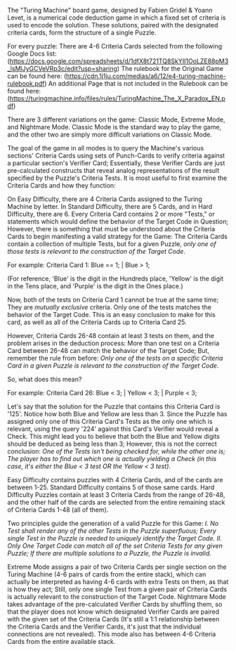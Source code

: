 The "Turing Machine" board game, designed by Fabien Gridel & Yoann Levet, is a numerical code deduction game in which a fixed set of criteria is used to encode the solution. These solutions, paired with the designated criteria cards, form the structure of a single Puzzle.

For every puzzle:
There are 4-6 Criteria Cards selected from the following Google Docs list: (https://docs.google.com/spreadsheets/d/1dfX8t721TQ8SkYII1OoLZE88pM3_lsMlJyGCVeVRp3c/edit?usp=sharing)
The rulebook for the Original Game can be found here: (https://cdn.1j1ju.com/medias/a6/12/e4-turing-machine-rulebook.pdf)
An additional Page that is not included in the Rulebook can be found here: (https://turingmachine.info/files/rules/TuringMachine_The_X_Paradox_EN.pdf)

There are 3 different variations on the game: Classic Mode, Extreme Mode, and Nightmare Mode. Classic Mode is the standard way to play the game, and the other two are simply more difficult variations on Classic Mode.

The goal of the game in all modes is to query the Machine's various sections' Criteria Cards using sets of Punch-Cards to verify criteria against a particular section's Verifier Card; Essentially, these Verifier Cards are just pre-calculated constructs that reveal analog representations of the result specified by the Puzzle's Criteria Tests. It is most useful to first examine the Criteria Cards and how they function:

On Easy Difficulty, there are 4 Criteria Cards assigned to the Turing Machine by letter. In Standard Difficulty, there are 5 Cards, and in Hard Difficulty, there are 6.
Every Criteria Card contains 2 or more "Tests," or statements which would define the behavior of the Target Code in Question; However, there is something that must be understood about the Criteria Cards to begin manifesting a valid strategy for the Game: The Criteria Cards contain a collection of multiple Tests, but for a given Puzzle, *only one of those tests is relevant to the construction of the Target Code*.

For example: 
Criteria Card 1:
Blue == 1; | Blue > 1;

(For reference, 'Blue' is the digit in the Hundreds place, 'Yellow' is the digit in the Tens place, and 'Purple' is the digit in the Ones place.)

Now, both of the tests on Criteria Card 1 cannot be true at the same time; They are *mutually exclusive* criteria. Only one of the tests matches the behavior of the Target Code. This is an easy conclusion to make for this card, as well as all of the Criteria Cards up to Criteria Card 25. 

However, Criteria Cards 26-48 contain at least 3 tests on them, and the problem arises in the deduction process: More than one test on a Criteria Card between 26-48 can match the behavior of the Target Code; But, remember the rule from before: *Only one of the tests on a specific Criteria Card in a given Puzzle is relevant to the construction of the Target Code*.

So, what does this mean?

For example:
Criteria Card 26:
Blue < 3; | Yellow < 3; | Purple < 3;

Let's say that the solution for the Puzzle that contains this Criteria Card is '125'. Notice how both Blue and Yellow are less than 3. Since the Puzzle has assigned only one of this Criteria Card's Tests as the only one which is relevant, using the query '224' against this Card's Verifier would reveal a Check. This might lead you to believe that both the Blue and Yellow digits should be deduced as being less than 3; However, this is not the correct conclusion: *One of the Tests isn't being checked for, while the other one is; The player has to find out which one is actually yielding a Check (in this case, it's either the Blue < 3 test OR the Yellow < 3 test)*.

Easy Difficulty contains puzzles with 4 Criteria Cards, and of the cards are between 1-25. Standard Difficulty contains 5 of those same cards. Hard Difficulty Puzzles contain at least 3 Criteria Cards from the range of 26-48, and the other half of the cards are selected from the entire remaining stack of Criteria Cards 1-48 (all of them).

Two principles guide the generation of a valid Puzzle for this Game:
*I. No Test shall render any of the other Tests in the Puzzle superfluous; Every single Test in the Puzzle is needed to uniquely identify the Target Code.*
*II. Only One Target Code can match all of the set Criteria Tests for any given Puzzle; If there are multiple solutions to a Puzzle, the Puzzle is invalid.*

Extreme Mode assigns a pair of two Criteria Cards per single section on the Turing Machine (4-6 pairs of cards from the entire stack), which can actually be interpreted as having 4-6 cards with extra Tests on them, as that is how they act; Still, only one single Test from a given pair of Criteria Cards is actually relevant to the construction of the Target Code.
Nightmare Mode takes advantage of the pre-calculated Verifier Cards by shuffling them, so that the player does not know which designated Verifier Cards are paired with the given set of the Criteria Cards (It's still a 1:1 relationship between the Criteria Cards and the Verifier Cards, it's just that the individual connections are not revealed). This mode also has between 4-6 Criteria Cards from the entire available stack. 